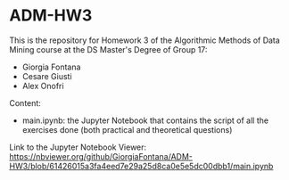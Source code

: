 # ADM-HW3
This is the repository for Homework 3 of the Algorithmic Methods of Data Mining course at the DS Master's Degree of Group 17:
- Giorgia Fontana
- Cesare Giusti
- Alex Onofri

Content:
- main.ipynb: the Jupyter Notebook that contains the script of all the exercises done (both practical and theoretical questions)

Link to the Jupyter Notebook Viewer: https://nbviewer.org/github/GiorgiaFontana/ADM-HW3/blob/61426015a3fa4eed7e29a25d8ca0e5e5dc00dbb1/main.ipynb
